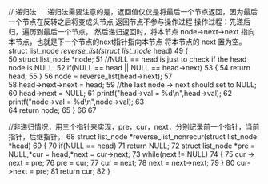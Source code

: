 // 递归法 ： 递归法需要注意的是，返回值仅仅是将最后一个节点返回，因为最后一个节点在反转之后将变成头节点
			返回节点不参与操作过程
			操作过程：先递后归，遍历到最后一个节点，
					  然后递归返回时，将本节点 node->next->next 指向本节点，也就是下一个节点的next指针指向本节点
					  将本节点的 next 置为空。
	struct list_node *reverse_list(struct list_node* head)
 49 {   
 50     struct list_node *node;
 51     //NULL == head is just to check if the head node is NULL.
 52     if(NULL == head || NULL == head->next)
 53     {
 54         return head;
 55     }
 56     node = reverse_list(head->next);
 57     
 58     head->next->next = head;
 59     //the last node -> next should set to NULL;
 60     head->next = NULL;
 61     printf("head->val = %d\n",head->val);
 62     printf("node->val = %d\n",node->val);
 63     
 64     return node;
 65 }
 66 
 67 
 
 //非递归情况，用三个指针来实现，pre，cur，next，分别记录前一个指针，当前指针，后继指针。
 68 struct list_node *reverse_list_nonrecur(struct list_node *head)
 69 {
 70     if(NULL == head)
 71         return NULL;
 72     struct list_node *pre = NULL,*cur = head,*next = cur->next;
 73     while(next != NULL)
 74     {
 75         cur -> next = pre;
 76         pre = cur;
 77         cur = next;
 78         next = next->next;
 79     }
 80     cur->next = pre;
 81     return cur;
 82 }
